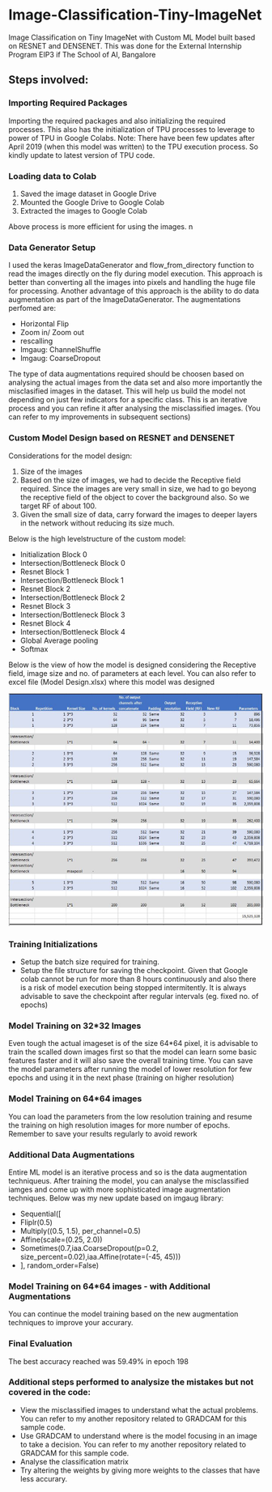 # Image-Classification-Tiny-ImageNet
Image Classification on Tiny ImageNet with Custom ML Model built based on RESNET and DENSENET. This was done for the External Internship Program EIP3 if The School of AI, Bangalore

## Steps involved:

### Importing Required Packages
Importing the required packages and also initializing the required processes. This also has the initialization of TPU processes to leverage to power of TPU in Google Colabs. 
Note: There have been few updates after April 2019 (when this model was written) to the TPU execution process. So kindly update to latest version of TPU code. 

### Loading data to Colab
1) Saved the image dataset in Google Drive
2) Mounted the Google Drive to Google Colab
3) Extracted the images to Google Colab

Above process is more efficient for using the images. n 

### Data Generator Setup

I used the keras ImageDataGenerator and flow_from_directory function to read the images directly on the fly during model execution. This approach is better than converting all the images into pixels and handling the huge file for processing. 
Another advantage of this approach is the ability to do data augmentation as part of the ImageDataGenerator. The augmentations perfomed are:
- Horizontal Flip
- Zoom in/ Zoom out
- rescalling
- Imgaug: ChannelShuffle
- Imgaug: CoarseDropout

The type of data augmentations required should be choosen based on analysing the actual images from the data set and also more importantly the misclasified images in the dataset. This will help us build the model not depending on just few indicators for a specific class. This is an iterative process and you can refine it after analysing the misclassified images. (You can refer to my improvements in subsequent sections) 


### Custom Model Design based on RESNET and DENSENET

Considerations for the model design:
1) Size of the images
2) Based on the size of images, we had to decide the Receptive field required. Since the images are very small in size, we had to go beyong the receptive field of the object to cover the background also. So we target RF of about 100.
3) Given the small size of data, carry forward the images to deeper layers in the network without reducing its size much.

Below is the high levelstructure of the custom model:

- Initialization Block 0
- Intersection/Bottleneck Block 0
- Resnet Block 1
- Intersection/Bottleneck Block 1
- Resnet Block 2
- Intersection/Bottleneck Block 2
- Resnet Block 3
- Intersection/Bottleneck Block 3
- Resnet Block 4
- Intersection/Bottleneck Block 4
- Global Average pooling
- Softmax

Below is the view of how the model is designed considering the Receptive field, image size and no. of parameters at each level. You can also refer to excel file (Model Design.xlsx) where this model was designed

![Model_Design_Plan](/Model%20Design%20Plan.JPG)


### Training Initializations
- Setup the batch size required for training.
- Setup the file structure for saving the checkpoint. Given that Google colab cannot be run for more than 8 hours continuously and also there is a risk of model execution being stopped intermitently. It is always advisable to save the checkpoint after regular intervals (eg. fixed no. of epochs)

### Model Training on 32*32 Images

Even tough the actual imageset is of the size 64\*64 pixel, it is advisable to train the scalled down images first so that the model can learn some basic features faster and it will also save the overall training time. You can save the model parameters after running the model of lower resolution for few epochs and using it in the next phase (training on higher resolution)

### Model Training on 64*64 images

You can load the parameters from the low resolution training and resume the training on high resolution images for more number of epochs. Remember to save your results regularly to avoid rework 

### Additional Data Augmentations

Entire ML model is an iterative process and so is the data augmentation techniqueus. After training the model, you can analyse the misclassified iamges and come up with more sophisticated image augmentation techniques. Below was my new update based on imgaug library:

- Sequential([
- Fliplr(0.5)
- Multiply((0.5, 1.5), per_channel=0.5)
- Affine(scale=(0.25, 2.0))
- Sometimes(0.7,iaa.CoarseDropout(p=0.2, size_percent=0.02),iaa.Affine(rotate=(-45, 45)))
- ], random_order=False)

### Model Training on 64*64 images - with Additional Augmentations

You can continue the model training based on the new augmentation techniques to improve your accurary. 

### Final Evaluation

The best accuracy reached was 59.49% in epoch 198

### Additional steps performed to analysize the mistakes but not covered in the code:
- View the misclassified images to understand what the actual problems. You can refer to my another repository related to GRADCAM for this sample code.
- Use GRADCAM to understand where is the model focusing in an image to take a decision. You can refer to my another repository related to GRADCAM for this sample code.
- Analyse the classification matrix
- Try altering the weights by giving more weights to the classes that have less accurary.
